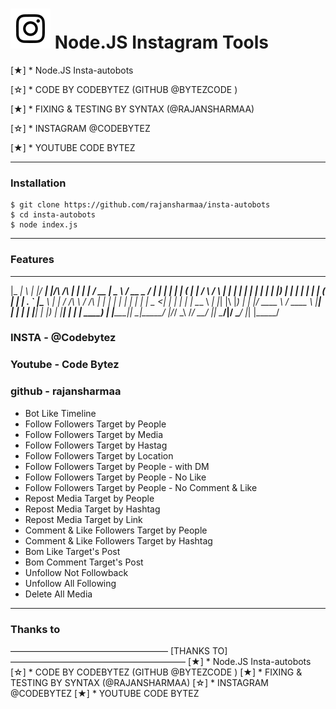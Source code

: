 # ![Image](Instagram2016_white-(64px).png) Node.JS Instagram Tools

  [★]  * Node.JS Insta-autobots
  
  [☆]  * CODE BY CODEBYTEZ (GITHUB @BYTEZCODE )
  
  [★]  * FIXING & TESTING BY SYNTAX (@RAJANSHARMAA)
  
  [☆]  * INSTAGRAM @CODEBYTEZ 
  
  [★]  * YOUTUBE CODE BYTEZ


----

### Installation

```
$ git clone https://github.com/rajansharmaa/insta-autobots
$ cd insta-autobots
$ node index.js
```

----

### Features
  _____ _   _  _____ _______                 _    _ _______ ____  ____   ____ _______ _____ 
 |_   _| \ | |/ ____|__   __|/\         /\  | |  | |__   __/ __ \|  _ \ / __ \__   __/ ____|
   | | |  \| | (___    | |  /  \       /  \ | |  | |  | | | |  | | |_) | |  | | | | | (___  
   | | | . ` |\___ \   | | / /\ \     / /\ \| |  | |  | | | |  | |  _ <| |  | | | |  \___ \ 
  _| |_| |\  |____) |  | |/ ____ \   / ____ \ |__| |  | | | |__| | |_) | |__| | | |  ____) |
 |_____|_| \_|_____/   |_/_/    \_\ /_/    \_\____/   |_|  \____/|____/ \____/  |_| |_____/ 
 ### INSTA - @Codebytez
 ### Youtube - Code Bytez
 ### github - rajansharmaa
 

* Bot Like Timeline
* Follow Followers Target by People
* Follow Followers Target by Media
* Follow Followers Target by Hastag
* Follow Followers Target by Location
* Follow Followers Target by People - with DM
* Follow Followers Target by People - No Like
* Follow Followers Target by People - No Comment & Like
* Repost Media Target by People
* Repost Media Target by Hashtag
* Repost Media Target by Link
* Comment & Like Followers Target by People
* Comment & Like Followers Target by Hashtag
* Bom Like Target's Post
* Bom Comment Target's Post
* Unfollow Not Followback
* Unfollow All Following
* Delete All Media

----

### Thanks to

  ——————————————————  [THANKS TO]  ————————————————————
  [★]  * Node.JS Insta-autobots
  [☆]  * CODE BY CODEBYTEZ (GITHUB @BYTEZCODE )
  [★]  * FIXING & TESTING BY SYNTAX (@RAJANSHARMAA)
  [☆]  * INSTAGRAM @CODEBYTEZ 
  [★]  * YOUTUBE CODE BYTEZ
